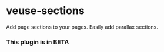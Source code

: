 veuse-sections
==============

Add page sections to your pages. Easily add parallax sections.

### This plugin is in BETA
